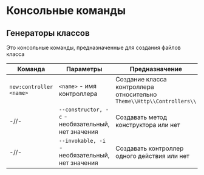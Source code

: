 # Консольные команды

## Генераторы классов

Это консольные команды, предназначенные для создания файлов класса

| Команда | Параметры | Предназначение |
|---|---|---|
| `new:controller <name>` | `<name>` - имя контроллера | Создание класса контроллера относительно `Theme\\Http\\Controllers\\` |
| -//- | `--constructor, -c` - необязательный, нет значения | Создавать метод конструктора или нет |
| -//- | `--invokable, -i` - необязательный, нет значения | Создавать контроллер одного действия или нет |